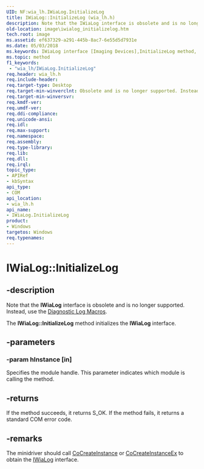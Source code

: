 ```yaml
---
UID: NF:wia_lh.IWiaLog.InitializeLog
title: IWiaLog::InitializeLog (wia_lh.h)
description: Note that the IWiaLog interface is obsolete and is no longer supported. Instead, use the Diagnostic Log Macros.The IWiaLog::InitializeLog method initializes the lWiaLog interface.
old-location: image\iwialog_initializelog.htm
tech.root: image
ms.assetid: ef637329-a291-445b-8ac7-6e55d5d7931e
ms.date: 05/03/2018
ms.keywords: IWiaLog interface [Imaging Devices],InitializeLog method, IWiaLog.InitializeLog, IWiaLog::InitializeLog, IWiaLog_17cc24cb-d8dd-4f7c-b5d4-6720621b6534.xml, InitializeLog, InitializeLog method [Imaging Devices], InitializeLog method [Imaging Devices],IWiaLog interface, image.iwialog_initializelog, wia_lh/IWiaLog::InitializeLog
ms.topic: method
f1_keywords:
 - "wia_lh/IWiaLog.InitializeLog"
req.header: wia_lh.h
req.include-header: 
req.target-type: Desktop
req.target-min-winverclnt: Obsolete and is no longer supported. Instead, use the Diagnostic Log Macros.
req.target-min-winversvr: 
req.kmdf-ver: 
req.umdf-ver: 
req.ddi-compliance: 
req.unicode-ansi: 
req.idl: 
req.max-support: 
req.namespace: 
req.assembly: 
req.type-library: 
req.lib: 
req.dll: 
req.irql: 
topic_type:
- APIRef
- kbSyntax
api_type:
- COM
api_location:
- wia_lh.h
api_name:
- IWiaLog.InitializeLog
product:
- Windows
targetos: Windows
req.typenames: 
---
```


# IWiaLog::InitializeLog

## -description

Note that the **IWiaLog** interface is obsolete and is no longer supported. Instead, use the [Diagnostic Log Macros](https://docs.microsoft.com/windows-hardware/drivers/ddi/_image/index).

The **IWiaLog::InitializeLog** method initializes the **lWiaLog** interface.

## -parameters

### -param hInstance [in]

Specifies the module handle. This parameter indicates which module is calling the method.

## -returns

If the method succeeds, it returns S_OK. If the method fails, it returns a standard COM error code.

## -remarks

The minidriver should call [CoCreateInstance](https://docs.microsoft.com/windows/win32/api/combaseapi/nf-combaseapi-cocreateinstance) or [CoCreateInstanceEx](https://docs.microsoft.com/windows/win32/api/combaseapi/nf-combaseapi-cocreateinstanceex) to obtain the [IWiaLog](https://docs.microsoft.com/windows/win32/api/wia_xp/nn-wia_xp-iwialog) interface.
